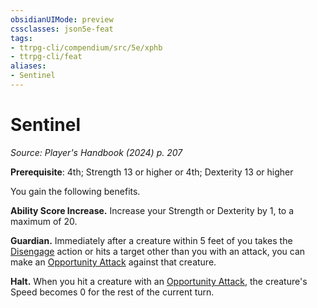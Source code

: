 ```yaml
---
obsidianUIMode: preview
cssclasses: json5e-feat
tags:
- ttrpg-cli/compendium/src/5e/xphb
- ttrpg-cli/feat
aliases:
- Sentinel
---
```

# Sentinel
*Source: Player's Handbook (2024) p. 207*  

**Prerequisite**: 4th; Strength 13 or higher or 4th; Dexterity 13 or higher

You gain the following benefits.

**Ability Score Increase.** Increase your Strength or Dexterity by 1, to a maximum of 20.

**Guardian.** Immediately after a creature within 5 feet of you takes the [Disengage](Інструменти%20ДМ/CLI/rules/actions.md#Disengage) action or hits a target other than you with an attack, you can make an [Opportunity Attack](Інструменти%20ДМ/CLI/rules/actions.md#Opportunity%20Attack) against that creature.

**Halt.** When you hit a creature with an [Opportunity Attack](Інструменти%20ДМ/CLI/rules/actions.md#Opportunity%20Attack), the creature's Speed becomes 0 for the rest of the current turn.